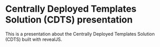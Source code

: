 # Centrally Deployed Templates Solution (CDTS) presentation

This is a presentation about the Centrally Deployed Templates Solution (CDTS) built with revealJS.